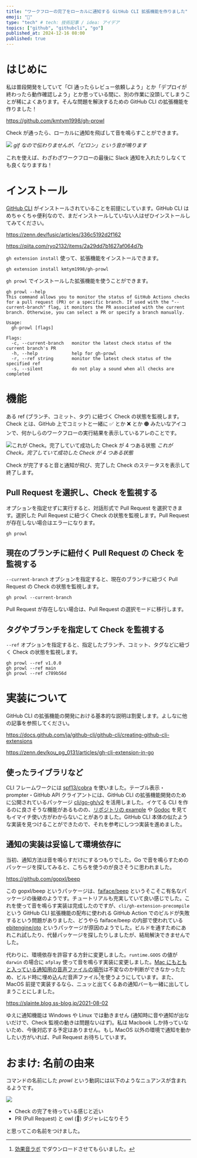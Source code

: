 ```yaml
---
title: "ワークフローの完了をローカルに通知する GitHub CLI 拡張機能を作りました"
emoji: "🦉"
type: "tech" # tech: 技術記事 / idea: アイデア
topics: ["github", "githubcli", "go"]
published_at: 2024-12-16 08:00
published: true
---
```


# はじめに

私は普段開発をしていて「CI 通ったらレビュー依頼しよう」とか「デプロイが終わったら動作確認しよう」とか思っている間に、別の作業に没頭してしまうことが稀によくあります。そんな問題を解決するための GitHub CLI の拡張機能を作りました！

https://github.com/kmtym1998/gh-prowl

Check が通ったら、ローカルに通知を飛ばして音を鳴らすことができます。

![](https://storage.googleapis.com/zenn-user-upload/4eaa78d07f06-20241214.gif)
_gif なので伝わりませんが、「ピロン」という音が鳴ります_

これを使えば、わざわざワークフローの最後に Slack 通知を入れたりしなくても良くなりますね！

# インストール

[GitHub CLI](https://cli.github.com/) がインストールされていることを前提にしています。GitHub CLI はめちゃくちゃ便利なので、まだインストールしていない人はぜひインストールしてみてください。

https://zenn.dev/fusic/articles/336c5192d2f162

https://qiita.com/ryo2132/items/2a29dd7b1627af064d7b

`gh extension install` 使って、拡張機能をインストールできます。

```
gh extension install kmtym1998/gh-prowl
```

`gh prowl` でインストールした拡張機能を使うことができます。

```
gh prowl --help
This command allows you to monitor the status of GitHub Actions checks for a pull request (PR) or a specific branch. If used with the "--current-branch" flag, it monitors the PR associated with the current branch. Otherwise, you can select a PR or specify a branch manually.

Usage:
  gh-prowl [flags]

Flags:
  -c, --current-branch   monitor the latest check status of the current branch's PR
  -h, --help             help for gh-prowl
  -r, --ref string       monitor the latest check status of the specified ref
  -s, --silent           do not play a sound when all checks are completed
```

# 機能

ある ref (ブランチ、コミット、タグ) に紐づく Check の状態を監視します。Check とは、GitHub 上でコミットと一緒に ✅ とか ❌ とか 🟠 みたいなアイコンで、何かしらのワークフローの実行結果を表示しているアレのことです。

![これが Check。完了していて成功した Check が 4 つある状態](https://storage.googleapis.com/zenn-user-upload/cd4804798959-20241213.png)
_これが Check。完了していて成功した Check が 4 つある状態_

Check が完了すると音と通知が飛び、完了した Check のステータスを表示して終了します。

## Pull Request を選択し、Check を監視する

オプションを指定せずに実行すると、対話形式で Pull Request を選択できます。選択した Pull Request に紐づく Check の状態を監視します。Pull Request が存在しない場合はエラーになります。

```
gh prowl
```

## 現在のブランチに紐付く Pull Request の Check を監視する

`--current-branch` オプションを指定すると、現在のブランチに紐づく Pull Request の Check の状態を監視します。

```
gh prowl --current-branch
```

Pull Request が存在しない場合は、Pull Request の選択モードに移行します。

## タグやブランチを指定して Check を監視する

`--ref` オプションを指定すると、指定したブランチ、コミット、タグなどに紐づく Check の状態を監視します。

```
gh prowl --ref v1.0.0
gh prowl --ref main
gh prowl --ref c789b56d
```

# 実装について

GitHub CLI の拡張機能の開発における基本的な説明は割愛します。よしなに他の記事を参照してください。

https://docs.github.com/ja/github-cli/github-cli/creating-github-cli-extensions

https://zenn.dev/kou_pg_0131/articles/gh-cli-extension-in-go

## 使ったライブラリなど

<!-- textlint-disable ja-technical-writing/no-doubled-joshi -->

CLI フレームワークには [spf13/cobra](https://github.com/spf13/cobra) を使いました。テーブル表示・prompter・GitHub API クライアントには、GitHub CLI の拡張機能開発のために公開されているパッケージ [cli/go-gh/v2](https://github.com/cli/go-gh) を活用しました。イケてる CLI を作るのに良さそうな機能があるものの、[リポジトリの example](https://github.com/cli/go-gh/blob/65bd8d766abd062846dd5cffe21defab7c0fe4c5/example_gh_test.go) や [Godoc](https://pkg.go.dev/github.com/cli/go-gh/v2@v2.11.1) を見てもイマイチ使い方がわからないことがありました。GitHub CLI 本体の似たような実装を見つけることができたので、それを参考にしつつ実装を進めました。

<!-- textlint-enable ja-technical-writing/no-doubled-joshi -->

## 通知の実装は妥協して環境依存に

当初、通知方法は音を鳴らすだけにするつもりでした。Go で音を鳴らすためのパッケージを探してみると、こちらを使うのが良さそうに思われました。

https://github.com/gopxl/beep

<!-- textlint-disable ja-technical-writing/sentence-length -->

この gopxl/beep というパッケージは、[faiface/beep](https://github.com/faiface/beep) というそこそこ有名なパッケージの後継のようです。チュートリアルも充実していて良い感じでした。これを使って音を鳴らす実装は完成したのですが、`cli/gh-extension-precompile` という GitHub CLI 拡張機能の配布に使われる GitHub Action でのビルドが失敗するという問題がありました、どうやら faiface/beep の内部で使われている [ebitengine/oto](https://github.com/ebitengine/oto) というパッケージが原因のようでした。ビルドを通すためにあれこれ試したり、代替パッケージを探したりしましたが、結局解決できませんでした。

<!-- textlint-enable ja-technical-writing/sentence-length -->

代わりに、環境依存を許容する方針に変更しました。`runtime.GOOS` の値が `darwin` の場合に `afplay` 使って音を鳴らす実装に変更しました。[Mac にもともと入っている通知用の音声ファイルの場所](https://detail.chiebukuro.yahoo.co.jp/qa/question_detail/q14240610449)は不変なのか判断ができなかったため、ビルド時に埋め込んだ音声ファイル[^1]を使うようにしています。また、MacOS 前提で実装するなら、ニュッと出てくるあの通知バーも一緒に出してしまうことにしました。

https://slainte.blog.ss-blog.jp/2021-08-02

ゆえに通知機能は Windows や Linux では動きません (通知時に音や通知が出ないだけで、Check 監視の動きは問題ないはず)。私は Macbook しか持っていないため、今後対応する予定はありません。もし MacOS 以外の環境で通知を動かしたい方がいれば、Pull Request お待ちしています。

[^1]: [効果音ラボ](https://soundeffect-lab.info/sound/button/) でダウンロードさせてもらいました。

# おまけ: 名前の由来

コマンドの名前にした _prowl_ という動詞には以下のようなニュアンスが含まれるようです。

![](https://storage.googleapis.com/zenn-user-upload/18db6cc29b44-20241214.png)

- Check の完了を待っている感じと近い
- PR (Pull Request) と owl (🦉) ダジャレになりそう

と思ってこの名前をつけました。
